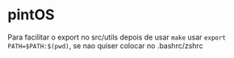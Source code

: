  # pintOS
Para facilitar o export no src/utils depois de usar `make` usar `export PATH=$PATH:$(pwd)`, se nao quiser colocar no .bashrc/zshrc
